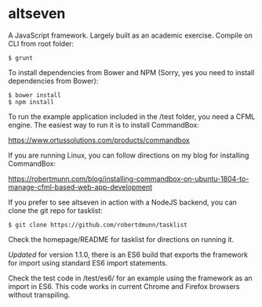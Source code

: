 altseven
=====

A JavaScript framework. Largely built as an academic exercise. Compile on CLI from root folder:

    $ grunt

To install dependencies from Bower and NPM (Sorry, yes you need to install dependencies from Bower):

    $ bower install
    $ npm install

To run the example application included in the /test folder, you need a CFML engine. The easiest way to run it is to install CommandBox:

https://www.ortussolutions.com/products/commandbox

If you are running Linux, you can follow directions on my blog for installing CommandBox:

https://robertmunn.com/blog/installing-commandbox-on-ubuntu-1804-to-manage-cfml-based-web-app-development


If you prefer to see altseven in action with a NodeJS backend, you can clone the git repo for tasklist:

    $ git clone https://github.com/robertdmunn/tasklist

Check the homepage/README for tasklist for directions on running it.

*Updated* for version 1.1.0, there is an ES6 build that exports the framework for import using standard ES6 import statements.

Check the test code in /test/es6/ for an example using the framework as an import in ES6. This code works in current Chrome and Firefox browsers without transpiling.
